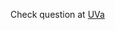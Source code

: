 Check question at [UVa](https://uva.onlinejudge.org/index.php?option=com_onlinejudge&Itemid=8&category=607&page=show_problem&problem=2113)
